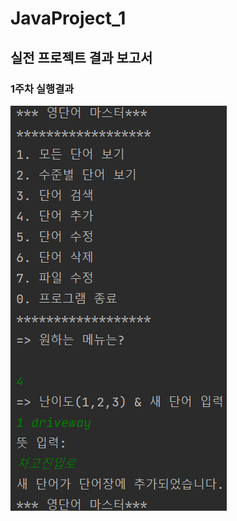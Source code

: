 # JavaProject_1
## 실전 프로젝트 결과 보고서

### 1주차 실행결과
<img src='https://github.com/21900304/JavaProject_1/blob/master/screenShot/%EA%B2%B0%EA%B3%BC1.png?raw=true'></img>
